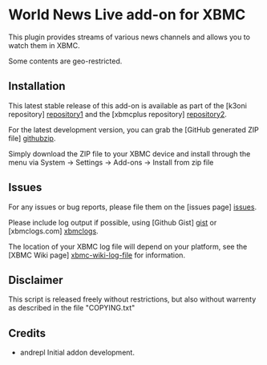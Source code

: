 World News Live add-on for XBMC
==========================================

This plugin provides streams of various news channels and allows you to watch them in XBMC.

Some contents are geo-restricted.

Installation
------------
This latest stable release of this add-on is available as part of the 
[k3oni repository] [repository1] and the [xbmcplus repository] [repository2].

For the latest development version, 
you can grab the [GitHub generated ZIP file] [githubzip].

Simply download the ZIP file to your XBMC device and install through the menu
via System -> Settings -> Add-ons -> Install from zip file

Issues
------
For any issues or bug reports, please file them on the [issues page] [issues].

Please include log output if possible, using [Github Gist] [gist] or 
[xbmclogs.com] [xbmclogs].

The location of your XBMC log file will depend on your platform, 
see the [XBMC Wiki page] [xbmc-wiki-log-file] for information.

Disclaimer
----------
This script is released freely without restrictions, but also without
warrenty as described in the file "COPYING.txt"

Credits
-------
 - andrepl
	Initial addon development.

[repository1]: https://github.com/k3oni/repository.k3oni.xbmc/archive/master.zip
[repository2]: https://github.com/moneymaker365/repository.xbmcplus.xbmc-plugins/releases
[githubzip]: https://github.com/k3oni/plugin.video.world.news.live/archive/master.zip
[issues]: https://github.com/k3oni/plugin.video.world.news.live/
[gist]: https://gist.github.com
[xbmclogs]: http://xbmclogs.com/
[xbmc-wiki-log-file]: http://wiki.xbmc.org/index.php?title=Log_file/Advanced#Log_files

